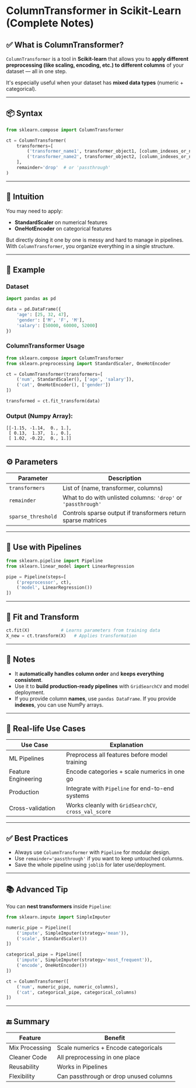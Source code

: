 
# ColumnTransformer in Scikit-Learn (Complete Notes)

## ✅ What is ColumnTransformer?

`ColumnTransformer` is a tool in **Scikit-learn** that allows you to **apply different preprocessing (like scaling, encoding, etc.) to different columns** of your dataset — all in one step.

It's especially useful when your dataset has **mixed data types** (numeric + categorical).

---

## 📦 Syntax

```python
from sklearn.compose import ColumnTransformer

ct = ColumnTransformer(
    transformers=[
        ('transformer_name1', transformer_object1, [column_indexes_or_names]),
        ('transformer_name2', transformer_object2, [column_indexes_or_names]),
    ],
    remainder='drop'  # or 'passthrough'
)
```

---

## 🧠 Intuition

You may need to apply:

- **StandardScaler** on numerical features
- **OneHotEncoder** on categorical features

But directly doing it one by one is messy and hard to manage in pipelines.  
With `ColumnTransformer`, you organize everything in a single structure.

---

## 🔧 Example

### Dataset

```python
import pandas as pd

data = pd.DataFrame({
    'age': [25, 32, 47],
    'gender': ['M', 'F', 'M'],
    'salary': [50000, 60000, 52000]
})
```

### ColumnTransformer Usage

```python
from sklearn.compose import ColumnTransformer
from sklearn.preprocessing import StandardScaler, OneHotEncoder

ct = ColumnTransformer(transformers=[
    ('num', StandardScaler(), ['age', 'salary']),
    ('cat', OneHotEncoder(), ['gender'])
])

transformed = ct.fit_transform(data)
```

### Output (Numpy Array):

```
[[-1.15, -1.14,  0., 1.],
 [ 0.13,  1.37,  1., 0.],
 [ 1.02, -0.22,  0., 1.]]
```

---

## ⚙️ Parameters

| Parameter       | Description |
|-----------------|-------------|
| `transformers`  | List of (name, transformer, columns) |
| `remainder`     | What to do with unlisted columns: `'drop'` or `'passthrough'` |
| `sparse_threshold` | Controls sparse output if transformers return sparse matrices |

---

## 🔄 Use with Pipelines

```python
from sklearn.pipeline import Pipeline
from sklearn.linear_model import LinearRegression

pipe = Pipeline(steps=[
    ('preprocessor', ct),
    ('model', LinearRegression())
])
```

---

## 🔁 Fit and Transform

```python
ct.fit(X)            # Learns parameters from training data
X_new = ct.transform(X)   # Applies transformation
```

---

## 🧾 Notes

- It **automatically handles column order** and **keeps everything consistent**.
- Use it to **build production-ready pipelines** with `GridSearchCV` and model deployment.
- If you provide column **names**, use `pandas DataFrame`. If you provide **indexes**, you can use NumPy arrays.

---

## 📘 Real-life Use Cases

| Use Case | Explanation |
|----------|-------------|
| ML Pipelines | Preprocess all features before model training |
| Feature Engineering | Encode categories + scale numerics in one go |
| Production | Integrate with `Pipeline` for end-to-end systems |
| Cross-validation | Works cleanly with `GridSearchCV`, `cross_val_score` |

---

## ✅ Best Practices

- Always use `ColumnTransformer` with `Pipeline` for modular design.
- Use `remainder='passthrough'` if you want to keep untouched columns.
- Save the whole pipeline using `joblib` for later use/deployment.

---

## 📚 Advanced Tip

You can **nest transformers** inside `Pipeline`:

```python
from sklearn.impute import SimpleImputer

numeric_pipe = Pipeline([
    ('impute', SimpleImputer(strategy='mean')),
    ('scale', StandardScaler())
])

categorical_pipe = Pipeline([
    ('impute', SimpleImputer(strategy='most_frequent')),
    ('encode', OneHotEncoder())
])

ct = ColumnTransformer([
    ('num', numeric_pipe, numeric_columns),
    ('cat', categorical_pipe, categorical_columns)
])
```

---

## 🔚 Summary

| Feature | Benefit |
|--------|---------|
| Mix Processing | Scale numerics + Encode categoricals |
| Cleaner Code | All preprocessing in one place |
| Reusability | Works in Pipelines |
| Flexibility | Can passthrough or drop unused columns |

